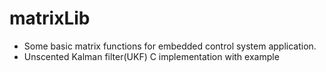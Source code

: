 # matrixLib
- Some basic matrix functions for embedded control system application.
- Unscented Kalman filter(UKF) C implementation with example
